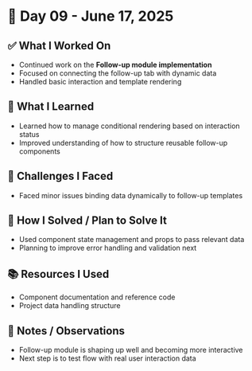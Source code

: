 # 📅 Day 09 - June 17, 2025

## ✅ What I Worked On
- Continued work on the **Follow-up module implementation**
- Focused on connecting the follow-up tab with dynamic data
- Handled basic interaction and template rendering

## 🧠 What I Learned
- Learned how to manage conditional rendering based on interaction status
- Improved understanding of how to structure reusable follow-up components

## 🧩 Challenges I Faced
- Faced minor issues binding data dynamically to follow-up templates

## 🔧 How I Solved / Plan to Solve It
- Used component state management and props to pass relevant data
- Planning to improve error handling and validation next

## 📚 Resources I Used
- Component documentation and reference code
- Project data handling structure

## 💬 Notes / Observations
- Follow-up module is shaping up well and becoming more interactive
- Next step is to test flow with real user interaction data
